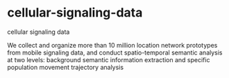 # cellular-signaling-data
cellular signaling data



We collect and organize more than 10 million location network prototypes from mobile signaling data, and conduct spatio-temporal semantic analysis at two levels: background semantic information extraction and specific population movement trajectory analysis
